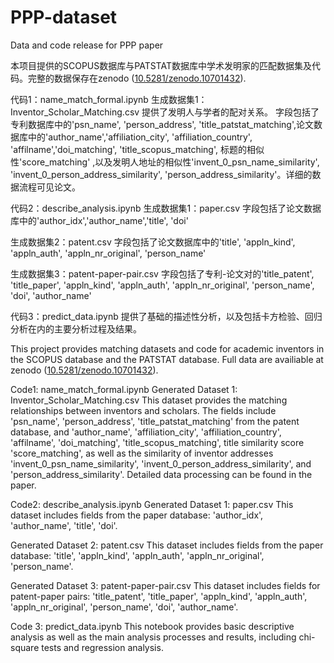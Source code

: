 # PPP-dataset
Data and code release for PPP paper

本项目提供的SCOPUS数据库与PATSTAT数据库中学术发明家的匹配数据集及代码。完整的数据保存在zenodo ([10.5281/zenodo.10701432](https://zenodo.org/records/10702483)).


代码1：name_match_formal.ipynb
生成数据集1：Inventor_Scholar_Matching.csv
提供了发明人与学者的配对关系。
字段包括了专利数据库中的'psn_name', 'person_address', 'title_patstat_matching',论文数据库中的'author_name','affiliation_city', 'affiliation_country', 'affilname','doi_matching', 'title_scopus_matching',
标题的相似性'score_matching' ,以及发明人地址的相似性'invent_0_psn_name_similarity', 'invent_0_person_address_similarity',
       'person_address_similarity'。详细的数据流程可见论文。


代码2：describe_analysis.ipynb
生成数据集1：paper.csv
字段包括了论文数据库中的'author_idx','author_name','title', 'doi'

生成数据集2：patent.csv
字段包括了论文数据库中的'title', 'appln_kind', 'appln_auth', 'appln_nr_original', 'person_name'

生成数据集3：patent-paper-pair.csv
字段包括了专利-论文对的'title_patent', 'title_paper', 'appln_kind', 'appln_auth', 'appln_nr_original', 'person_name', 'doi', 'author_name'

代码3：predict_data.ipynb
提供了基础的描述性分析，以及包括卡方检验、回归分析在内的主要分析过程及结果。


This project provides matching datasets and code for academic inventors in the SCOPUS database and the PATSTAT database. Full data are availiable at zenodo ([10.5281/zenodo.10701432](https://zenodo.org/records/10702483)).

Code1: name_match_formal.ipynb
Generated Dataset 1: Inventor_Scholar_Matching.csv
This dataset provides the matching relationships between inventors and scholars.
The fields include 'psn_name', 'person_address', 'title_patstat_matching' from the patent database, and 'author_name', 'affiliation_city', 'affiliation_country', 'affilname', 'doi_matching', 'title_scopus_matching', title similarity score 'score_matching', as well as the similarity of inventor addresses 'invent_0_psn_name_similarity', 'invent_0_person_address_similarity', and 'person_address_similarity'.
Detailed data processing can be found in the paper.

Code2: describe_analysis.ipynb
Generated Dataset 1: paper.csv
This dataset includes fields from the paper database: 'author_idx', 'author_name', 'title', 'doi'.

Generated Dataset 2: patent.csv
This dataset includes fields from the paper database: 'title', 'appln_kind', 'appln_auth', 'appln_nr_original', 'person_name'.

Generated Dataset 3: patent-paper-pair.csv
This dataset includes fields for patent-paper pairs: 'title_patent', 'title_paper', 'appln_kind', 'appln_auth', 'appln_nr_original', 'person_name', 'doi', 'author_name'.

Code 3: predict_data.ipynb
This notebook provides basic descriptive analysis as well as the main analysis processes and results, including chi-square tests and regression analysis.
